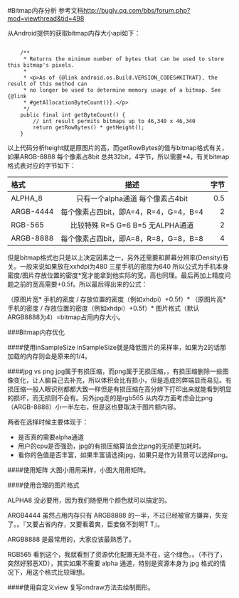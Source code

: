 #Bitmap内存分析
参考文档<http://bugly.qq.com/bbs/forum.php?mod=viewthread&tid=498>

从Android提供的获取bitmap内存大小api如下：
```

    /**
     * Returns the minimum number of bytes that can be used to store this bitmap's pixels.
     *
     * <p>As of {@link android.os.Build.VERSION_CODES#KITKAT}, the result of this method can
     * no longer be used to determine memory usage of a bitmap. See {@link
     * #getAllocationByteCount()}.</p>
     */
    public final int getByteCount() {
        // int result permits bitmaps up to 46,340 x 46,340
        return getRowBytes() * getHeight();
    }
```

以上代码分析height就是原图片的高，而getRowBytes的值与bitmap格式有关，如果ARGB-8888 每个像素占8bit 总共32bit，4字节，所以需要*4，有关bitmap格式表对应的字节如下：

| 格式  | 描述 | 字节 |
|:------------- |:---------------:| -------------:|
| ALPHA_8  | 只有一个alpha通道 每个像素占4bit|0.5
 ARGB-4444|         每个像素占四bit，即A=4，R=4，G=4，B=4 |2
| RGB-565    | 比较特殊 R=5 G=6 B=5 无ALPHA通道      |          2  |
 ARGB-8888 |  每个像素占四bit，即A=8，R=8，G=8，B=8        |            4 |
 
 但是bitmap格式也只是以上决定因素之一，另外还需要和屏幕分辨率(Density)有关。一般来说如果放在xxhdpi为480 三星手机的密度为640
 所以公式为手机本身密度/图片存放位置的密度*宽才能拿到他实际的宽，高也同理。最后再加上精度问题之前的宽高需要+0.5f。所以最后得出来的公式：
 
 （原图片宽* 手机的密度 / 存放位置的密度（例如xhdpi）+0.5f）*
 （原图片高* 手机的密度 / 存放位置的密度（例如xhdpi）+0.5f）*
 图片格式（默认ARGB8888为4）=bitmap占用内存大小。








###Bitmap内存优化

####使用inSampleSize
inSampleSize就是降低图片的采样率，如果为2的话那加载的内存则会是原来的1/4。

####jpg vs png
jpg属于有损压缩，而png属于无损压缩，，有损压缩删除一些图像变化，让人脑自己去补充，所以体积会比有损小，但是造成的弊端显而易见。有损压缩一般人眼识别都都大致一样但是有损压缩在高分辨下打印出来就能看到明显的损坏，而无损则不会有。另外jpg走的是rgb565 从内存方面考虑会比png（ARGB-8888）小一半左右，但是这也要取决于图片额内容。

两者在选择时候主要体现于：

* 是否真的需要alpha通道
* 用户的cpu是否强劲，jpg的有损压缩算法会比png的无损更加耗时。
* 看你的色值是否丰富，如果丰富请选择jpg，如果只是作为背景可以选择png。

####使用矩阵
大图小用用采样，小图大用用矩阵。

####使用合理的图片格式

ALPHA8 没必要用，因为我们随便用个颜色就可以搞定的。

ARGB4444 虽然占用内存只有 ARGB8888 的一半，不过已经被官方嫌弃，失宠了。。『又要占省内存，又要看着爽，臣妾做不到啊T T』。

ARGB8888 是最常用的，大家应该最熟悉了。

RGB565 看到这个，我就看到了资源优化配置无处不在，这个绿色。。（不行了，突然好邪恶XD），其实如果不需要 alpha 通道，特别是资源本身为 jpg 格式的情况下，用这个格式比较理想。

####使用自定义view
复写ondraw方法去绘制图形。